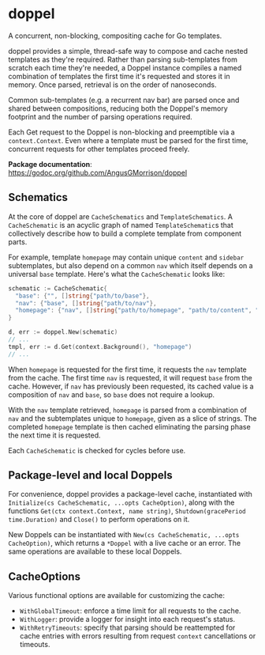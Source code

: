 # doppel

A concurrent, non-blocking, compositing cache for Go templates.

doppel provides a simple, thread-safe way to compose and cache nested templates as they're required. Rather than parsing sub-templates from scratch each time they're needed, a Doppel instance compiles a named combination of templates the first time it's requested and stores it in memory. Once parsed, retrieval is on the order of nanoseconds.

Common sub-templates (e.g. a recurrent nav bar) are parsed once and shared between compositions, reducing both the Doppel's memory footprint and the number of parsing operations required.

Each Get request to the Doppel is non-blocking and preemptible via a `context.Context`. Even where a template must be parsed for the first time, concurrent requests for other templates proceed freely.

**Package documentation**: https://godoc.org/github.com/AngusGMorrison/doppel

## Schematics
At the core of doppel are `CacheSchematics` and `TemplateSchematics`. A `CacheSchematic` is an acyclic graph of named `TemplateSchematic`s that collectively describe how to build a complete template from component parts.

For example, template `homepage` may contain unique `content` and `sidebar` subtemplates, but also depend on a common `nav` which itself depends on a universal `base` template. Here's what the `CacheSchematic` looks like:

```Go
schematic := CacheSchematic{
  "base": {"", []string{"path/to/base"},
  "nav": {"base", []string{"path/to/nav"},
  "homepage": {"nav", []string{"path/to/homepage", "path/to/content", "path/to/sidebar"},
}

d, err := doppel.New(schematic)
// ...
tmpl, err := d.Get(context.Background(), "homepage")
// ...
```

When `homepage` is requested for the first time, it requests the `nav` template from the cache. The first time `nav` is requested, it will request `base` from the cache. However, if `nav` has previously been requested, its cached value is a composition of `nav` and `base`, so `base` does not require a lookup.

With the `nav` template retrieved, `homepage` is parsed from a combination of `nav` and the subtemplates unique to `homepage`, given as a slice of strings. The completed `homepage` template is then cached eliminating the parsing phase the next time it is requested.

Each `CacheSchematic` is checked for cycles before use.

## Package-level and local Doppels
For convenience, doppel provides a package-level cache, instantiated with `Initialize(cs CacheSchematic, ...opts CacheOption)`, along with the functions `Get(ctx context.Context, name string)`, `Shutdown(gracePeriod time.Duration)` and `Close()` to perform operations on it.

New Doppels can be instantiated with `New(cs CacheSchematic, ...opts CacheOption)`, which returns a `*Doppel` with a live cache or an error. The same operations are available to these local Doppels.

## CacheOptions
Various functional options are available for customizing the cache:
* `WithGlobalTimeout`: enforce a time limit for all requests to the cache.
* `WithLogger`: provide a logger for insight into each request's status.
* `WithRetryTimeouts`: specify that parsing should be reattempted for cache entries with errors resulting from request `context` cancellations or timeouts.
